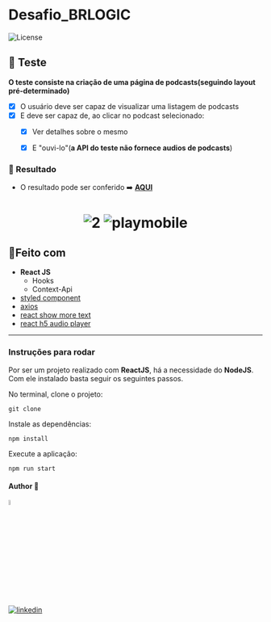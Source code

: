 # Desafio_BRLOGIC
  <img  src="https://img.shields.io/static/v1?label=license&message=MIT&color=5965E0&labelColor=121214" alt="License">


## 📝 Teste

  **O teste consiste na criação de uma página de podcasts(seguindo layout pré-determinado)**
  - [x] O usuário deve ser capaz de visualizar uma listagem de podcasts
  - [x] E deve ser capaz de, ao clicar no podcast selecionado:
      - [x] Ver detalhes sobre o mesmo
      - [x] E "ouvi-lo"(**a API do teste não fornece audios de podcasts**) 



### 🎨 Resultado 

- O resultado pode ser conferido :arrow_right: [**AQUI**](https://brlogic.dev-araujo.repl.co/)
<h1 align="center">
  
![2](https://user-images.githubusercontent.com/97068163/149625085-1fc6c49c-c14b-45ac-aebf-eb3e71699d75.png)
![playmobile](https://user-images.githubusercontent.com/97068163/149659841-cfe5b079-654e-461f-b648-f94f2ab60846.png)


  </h1>
  

    
## 🔨Feito com 
- **React JS**
  - Hooks
  - Context-Api
- [styled component](https://styled-components.com/)
- [axios](https://axios-http.com/)
- [react show more text](https://github.com/devzonetech/react-show-more-text)
- [react h5 audio player](https://github.com/lhz516/react-h5-audio-player)

----

### Instruções para rodar
Por ser um projeto realizado com **ReactJS**, há a necessidade do **NodeJS**. Com ele instalado basta seguir os seguintes passos.

No terminal, clone o projeto:
```
git clone 
```


Instale as dependências:
```
npm install
```

Execute a aplicação:
```
npm run start 
```


#### Author 👷

<img src="https://user-images.githubusercontent.com/97068163/149033991-781bf8b6-4beb-445a-913c-f05a76a28bfc.png" width="5%" alt="caricatura do autor desse repositório"/>

[![linkedin](https://img.shields.io/badge/LinkedIn-0077B5?style=for-the-badge&logo=linkedin&logoColor=white)](https://www.linkedin.com/in/araujocode/)
